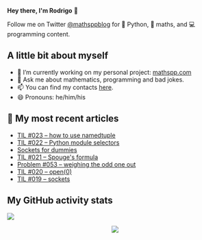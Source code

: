 **Hey there, I'm Rodrigo** 👋

Follow me on Twitter [@mathsppblog][twitter] for 🐍 Python, 🧠 maths, and 💻 programming content.


## A little bit about myself

- 🔭 I’m currently working on my personal project: [mathspp.com](https://mathspp.com)
- 💬 Ask me about mathematics, programming and bad jokes.
- 📫 You can find my contacts [here](https://mathspp.com/about#contacts).
- 😄 Pronouns: he/him/his


## 📖 My most recent articles

<!-- BLOG-POST-LIST:START -->
- [TIL #023 – how to use namedtuple](https://mathspp.com/blog/til/023)
- [TIL #022 – Python module selectors](https://mathspp.com/blog/til/022)
- [Sockets for dummies](https://mathspp.com/blog/sockets-for-dummies)
- [TIL #021 – Spouge&#39;s formula](https://mathspp.com/blog/til/021)
- [Problem #053 – weighing the odd one out](https://mathspp.com/blog/problems/weighing-the-odd-one-out)
- [TIL #020 – open&lpar;0&rpar;](https://mathspp.com/blog/til/020)
- [TIL #019 – sockets](https://mathspp.com/blog/til/019)
<!-- BLOG-POST-LIST:END -->


##  My GitHub activity stats

![](https://github-readme-stats.vercel.app/api?username=RojerGS&hide=stars&count_private=true&show_icons=true)

<p align='center'><img src='https://visitor-badge.laobi.icu/badge?page_id=RojerGS'></p>

[twitter]: https://twitter.com/mathsppblog
